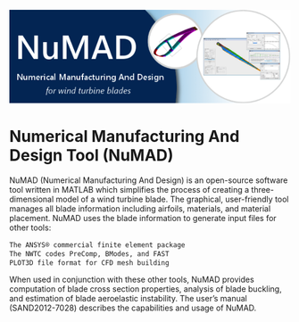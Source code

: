 ![](media/NuMAD.png) 
# Numerical Manufacturing And Design Tool (NuMAD)
NuMAD (Numerical Manufacturing And Design) is an open-source software tool written in MATLAB which simplifies the process of creating a three-dimensional model of a wind turbine blade. The graphical, user-friendly tool manages all blade information including airfoils, materials, and material placement. NuMAD uses the blade information to generate input files for other tools:

    The ANSYS® commercial finite element package
    The NWTC codes PreComp, BModes, and FAST
    PLOT3D file format for CFD mesh building

When used in conjunction with these other tools, NuMAD provides computation of blade cross section properties, analysis of blade buckling, and estimation of blade aeroelastic instability. The user’s manual (SAND2012-7028) describes the capabilities and usage of NuMAD.
